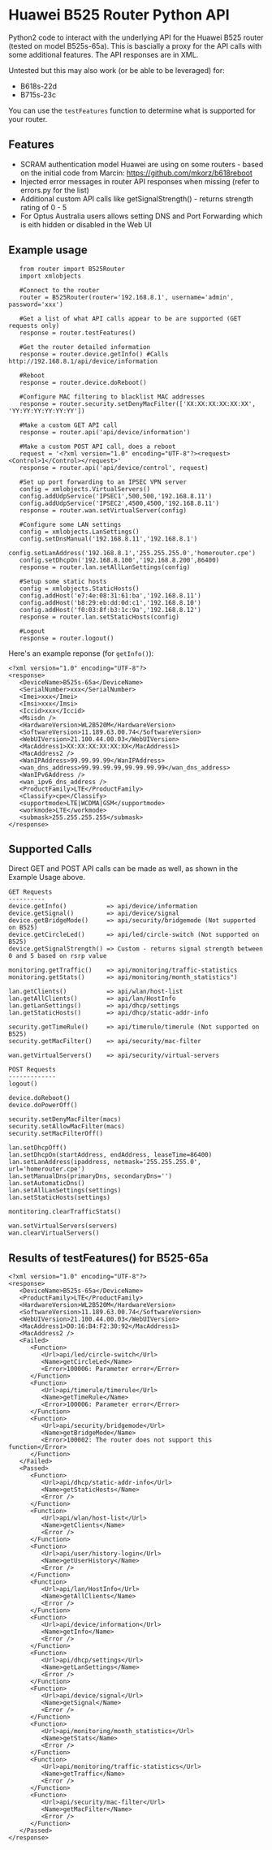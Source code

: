 # Huawei B525 Router Python API
Python2 code to interact with the underlying API for the Huawei B525 router (tested on model B525s-65a).
This is bascially a proxy for the API calls with some additional features.
The API responses are in XML.

Untested but this may also work (or be able to be leveraged) for:
- B618s-22d
- B715s-23c

You can use the ```testFeatures``` function to determine what is supported for your router.

## Features
- SCRAM authentication model Huawei are using on some routers - based on the initial code from Marcin: https://github.com/mkorz/b618reboot
- Injected error messages in router API responses when missing (refer to errors.py for the list)
- Additional custom API calls like getSignalStrength() - returns strength rating of 0 - 5
- For Optus Australia users allows setting DNS and Port Forwarding which is eith hidden or disabled in the Web UI

## Example usage
```
   from router import B525Router
   import xmlobjects
   
   #Connect to the router
   router = B525Router(router='192.168.8.1', username='admin', password='xxx')

   #Get a list of what API calls appear to be are supported (GET requests only)
   response = router.testFeatures()

   #Get the router detailed information
   response = router.device.getInfo() #Calls http://192.168.8.1/api/device/information

   #Reboot
   response = router.device.doReboot()

   #Configure MAC filtering to blacklist MAC addresses
   response = router.security.setDenyMacFilter(['XX:XX:XX:XX:XX:XX', 'YY:YY:YY:YY:YY:YY'])

   #Make a custom GET API call
   response = router.api('api/device/information')

   #Make a custom POST API call, does a reboot
   request = '<?xml version="1.0" encoding="UTF-8"?><request><Control>1</Control></request>'
   response = router.api('api/device/control', request)

   #Set up port forwarding to an IPSEC VPN server
   config = xmlobjects.VirtualServers()
   config.addUdpService('IPSEC1',500,500,'192.168.8.11')
   config.addUdpService('IPSEC2',4500,4500,'192.168.8.11')
   response = router.wan.setVirtualServer(config)

   #Configure some LAN settings
   config = xmlobjects.LanSettings()
   config.setDnsManual('192.168.8.11','192.168.8.1')
   config.setLanAddress('192.168.8.1','255.255.255.0','homerouter.cpe')
   config.setDhcpOn('192.168.8.100','192.168.8.200',86400)
   response = router.lan.setAllLanSettings(config)

   #Setup some static hosts
   config = xmlobjects.StaticHosts()
   config.addHost('e7:4e:08:31:61:ba','192.168.8.11')
   config.addHost('b8:29:eb:dd:0d:c1','192.168.8.10')
   config.addHost('f0:03:8f:b3:1c:9a','192.168.8.12')
   response = router.lan.setStaticHosts(config)

   #Logout
   response = router.logout()
```

Here's an example reponse (for ```getInfo()```):
```
<?xml version="1.0" encoding="UTF-8"?>
<response>
   <DeviceName>B525s-65a</DeviceName>
   <SerialNumber>xxx</SerialNumber>
   <Imei>xxx</Imei>
   <Imsi>xxx</Imsi>
   <Iccid>xxx</Iccid>
   <Msisdn />
   <HardwareVersion>WL2B520M</HardwareVersion>
   <SoftwareVersion>11.189.63.00.74</SoftwareVersion>
   <WebUIVersion>21.100.44.00.03</WebUIVersion>
   <MacAddress1>XX:XX:XX:XX:XX:XX</MacAddress1>
   <MacAddress2 />
   <WanIPAddress>99.99.99.99</WanIPAddress>
   <wan_dns_address>99.99.99.99,99.99.99.99</wan_dns_address>
   <WanIPv6Address />
   <wan_ipv6_dns_address />
   <ProductFamily>LTE</ProductFamily>
   <Classify>cpe</Classify>
   <supportmode>LTE|WCDMA|GSM</supportmode>
   <workmode>LTE</workmode>
   <submask>255.255.255.255</submask>
</response>
```

## Supported Calls
Direct GET and POST API calls can be made as well, as shown in the Example Usage above.
```
GET Requests
----------
device.getInfo()           => api/device/information
device.getSignal()         => api/device/signal
device.getBridgeMode()     => api/security/bridgemode (Not supported on B525)
device.getCircleLed()      => api/led/circle-switch (Not supported on B525)
device.getSignalStrength() => Custom - returns signal strength between 0 and 5 based on rsrp value

monitoring.getTraffic()    => api/monitoring/traffic-statistics
monitoring.getStats()      => api/monitoring/month_statistics")

lan.getClients()           => api/wlan/host-list
lan.getAllClients()        => api/lan/HostInfo
lan.getLanSettings()       => api/dhcp/settings
lan.getStaticHosts()       => api/dhcp/static-addr-info

security.getTimeRule()     => api/timerule/timerule (Not supported on B525)
security.getMacFilter()    => api/security/mac-filter

wan.getVirtualServers()    => api/security/virtual-servers

POST Requests
-------------
logout()

device.doReboot()
device.doPowerOff()

security.setDenyMacFilter(macs)
security.setAllowMacFilter(macs)
security.setMacFilterOff()

lan.setDhcpOff()
lan.setDhcpOn(startAddress, endAddress, leaseTime=86400)
lan.setLanAddress(ipaddress, netmask='255.255.255.0', url='homerouter.cpe')
lan.setManualDns(primaryDns, secondaryDns='')
lan.setAutomaticDns()
lan.setAllLanSettings(settings)
lan.setStaticHosts(settings)

montitoring.clearTrafficStats()

wan.setVirtualServers(servers)
wan.clearVirtualServers()
```

## Results of testFeatures() for B525-65a
```
<?xml version="1.0" encoding="UTF-8"?>
<response>
   <DeviceName>B525s-65a</DeviceName>
   <ProductFamily>LTE</ProductFamily>
   <HardwareVersion>WL2B520M</HardwareVersion>
   <SoftwareVersion>11.189.63.00.74</SoftwareVersion>
   <WebUIVersion>21.100.44.00.03</WebUIVersion>
   <MacAddress1>D0:16:B4:F2:30:92</MacAddress1>
   <MacAddress2 />
   <Failed>
      <Function>
         <Url>api/led/circle-switch</Url>
         <Name>getCircleLed</Name>
         <Error>100006: Parameter error</Error>
      </Function>
      <Function>
         <Url>api/timerule/timerule</Url>
         <Name>getTimeRule</Name>
         <Error>100006: Parameter error</Error>
      </Function>
      <Function>
         <Url>api/security/bridgemode</Url>
         <Name>getBridgeMode</Name>
         <Error>100002: The router does not support this function</Error>
      </Function>
   </Failed>
   <Passed>
      <Function>
         <Url>api/dhcp/static-addr-info</Url>
         <Name>getStaticHosts</Name>
         <Error />
      </Function>
      <Function>
         <Url>api/wlan/host-list</Url>
         <Name>getClients</Name>
         <Error />
      </Function>
      <Function>
         <Url>api/user/history-login</Url>
         <Name>getUserHistory</Name>
         <Error />
      </Function>
      <Function>
         <Url>api/lan/HostInfo</Url>
         <Name>getAllClients</Name>
         <Error />
      </Function>
      <Function>
         <Url>api/device/information</Url>
         <Name>getInfo</Name>
         <Error />
      </Function>
      <Function>
         <Url>api/dhcp/settings</Url>
         <Name>getLanSettings</Name>
         <Error />
      </Function>
      <Function>
         <Url>api/device/signal</Url>
         <Name>getSignal</Name>
         <Error />
      </Function>
      <Function>
         <Url>api/monitoring/month_statistics</Url>
         <Name>getStats</Name>
         <Error />
      </Function>
      <Function>
         <Url>api/monitoring/traffic-statistics</Url>
         <Name>getTraffic</Name>
         <Error />
      </Function>
      <Function>
         <Url>api/security/mac-filter</Url>
         <Name>getMacFilter</Name>
         <Error />
      </Function>
   </Passed>
</response>
```
